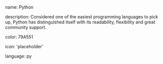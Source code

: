 name: Python

description: Considered one of the easiest programming languages to pick up, Python has distinguished itself with its readability, flexibility and great community support. 

color: 79A551

icon: 'placeholder'

language: py
